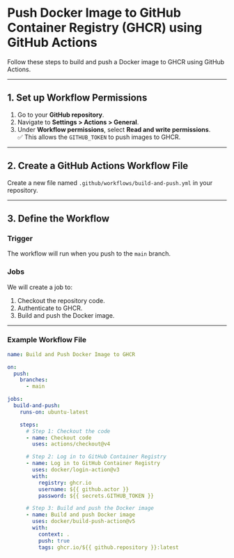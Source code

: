# Push Docker Image to GitHub Container Registry (GHCR) using GitHub Actions

Follow these steps to build and push a Docker image to GHCR using GitHub Actions.

---

## 1. Set up Workflow Permissions
1. Go to your **GitHub repository**.
2. Navigate to **Settings > Actions > General**.
3. Under **Workflow permissions**, select **Read and write permissions**.  
   ✅ This allows the `GITHUB_TOKEN` to push images to GHCR.

---

## 2. Create a GitHub Actions Workflow File
Create a new file named `.github/workflows/build-and-push.yml` in your repository.

---

## 3. Define the Workflow

### **Trigger**
The workflow will run when you push to the `main` branch.

### **Jobs**
We will create a job to:
1. Checkout the repository code.
2. Authenticate to GHCR.
3. Build and push the Docker image.

---

### **Example Workflow File**
```yaml
name: Build and Push Docker Image to GHCR

on:
  push:
    branches:
      - main

jobs:
  build-and-push:
    runs-on: ubuntu-latest

    steps:
      # Step 1: Checkout the code
      - name: Checkout code
        uses: actions/checkout@v4

      # Step 2: Log in to GitHub Container Registry
      - name: Log in to GitHub Container Registry
        uses: docker/login-action@v3
        with:
          registry: ghcr.io
          username: ${{ github.actor }}
          password: ${{ secrets.GITHUB_TOKEN }}

      # Step 3: Build and push the Docker image
      - name: Build and push Docker image
        uses: docker/build-push-action@v5
        with:
          context: .
          push: true
          tags: ghcr.io/${{ github.repository }}:latest
```